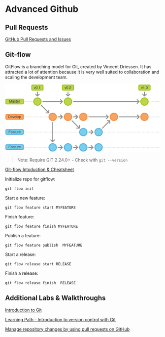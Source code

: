 # Advanced Github

## Pull Requests

[GitHub Pull Requests and Issues](https://marketplace.visualstudio.com/items?itemName=GitHub.vscode-pull-request-github)

## Git-flow

GitFlow is a branching model for Git, created by Vincent Driessen. It has attracted a lot of attention because it is very well suited to collaboration and scaling the development team.

![git-flow](_images/git-flow.png)

> Note: Require GIT 2.24.0+ - Check with `git --version`

[Git-flow Intoduction & Cheatsheet](https://danielkummer.github.io/git-flow-cheatsheet/)

Initialize repo for gitflow:

```
git flow init
```

Start a new feature:

```
git flow feature start MYFEATURE
```

Finish feature:

```
git flow feature finish MYFEATURE
```

Publish a feature:

```
git flow feature publish  MYFEATURE
```

Start a release:

```
git flow release start RELEASE
```

Finish a release:

```
git flow release finish  RELEASE
```

## Additional Labs & Walkthroughs

[Introduction to Git](https://docs.microsoft.com/en-us/learn/modules/intro-to-git/)

[Learning Path - Introduction to version control with Git](https://docs.microsoft.com/en-us/learn/paths/intro-to-vc-git/)

[Manage repository changes by using pull requests on GitHub](https://docs.microsoft.com/en-us/learn/modules/manage-changes-pull-requests-github/)
